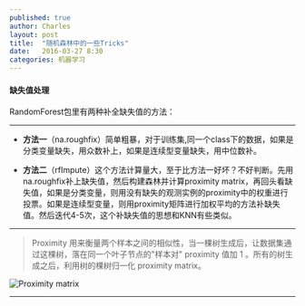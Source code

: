 ```yaml
---
published: true
author: Charles
layout: post
title:  "随机森林中的一些Tricks"
date:   2016-03-27 8:30
categories: 机器学习
---
```


####  缺失值处理

RandomForest包里有两种补全缺失值的方法：

---

- **方法一**（na.roughfix）简单粗暴，对于训练集,同一个class下的数据，如果是分类变量缺失，用众数补上，如果是连续型变量缺失，用中位数补。

- **方法二**（rfImpute）这个方法计算量大，至于比方法一好坏？不好判断。先用na.roughfix补上缺失值，然后构建森林并计算proximity matrix，再回头看缺失值，如果是分类变量，则用没有缺失的观测实例的proximity中的权重进行投票。如果是连续型变量，则用proximity矩阵进行加权平均的方法补缺失值。然后迭代4-5次，这个补缺失值的思想和KNN有些类似。

---

> Proximity 用来衡量两个样本之间的相似性，当一棵树生成后，让数据集通过这棵树，落在同一个叶子节点的"样本对" proximity 值加 1 。所有的树生成之后，利用树的棵树归一化 proximity matrix。

![Proximity matrix][1]

---



[1]:http://7xjbdi.com1.z0.glb.clouddn.com/proximity_matrix.png?imageView2/2/w/300
